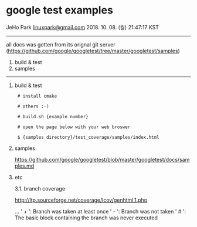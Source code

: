 google test examples
===
JeHo Park <linuxpark@gmail.com>
2018. 10. 08. (월) 21:47:17 KST

---
all docs was gotten from its orignal git server 
(https://github.com/google/googletest/tree/master/googletest/samples)


1. build & test
2. samples



---

1. build & test

		# install cmake

		# others :-)

		# build.sh {example number}

		# open the page below with your web broswer 

		$ {samples directory}/test_coverage/samples/index.html


2. samples

      https://github.com/google/googletest/blob/master/googletest/docs/samples.md


3. etc

     3.1. branch coverage

     http://ltp.sourceforge.net/coverage/lcov/genhtml.1.php

	 ...
	 ' + ': Branch was taken at least once
	 ' - ': Branch was not taken
	 ' # ': The basic block containing the branch was never executed



       
